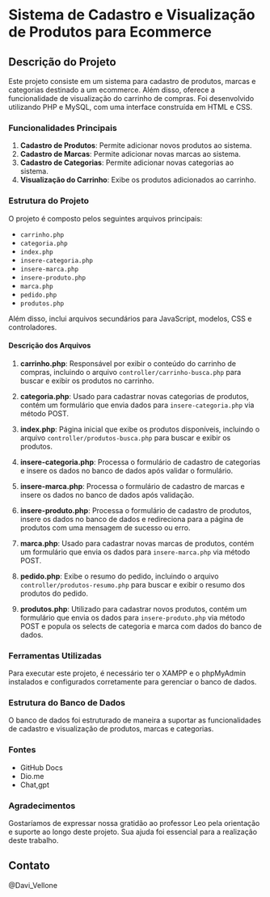 # Sistema de Cadastro e Visualização de Produtos para Ecommerce

## Descrição do Projeto

Este projeto consiste em um sistema para cadastro de produtos, marcas e categorias destinado a um ecommerce. Além disso, oferece a funcionalidade de visualização do carrinho de compras. Foi desenvolvido utilizando PHP e MySQL, com uma interface construída em HTML e CSS.

### Funcionalidades Principais

1. **Cadastro de Produtos**: Permite adicionar novos produtos ao sistema.
2. **Cadastro de Marcas**: Permite adicionar novas marcas ao sistema.
3. **Cadastro de Categorias**: Permite adicionar novas categorias ao sistema.
4. **Visualização do Carrinho**: Exibe os produtos adicionados ao carrinho.

### Estrutura do Projeto

O projeto é composto pelos seguintes arquivos principais:

- `carrinho.php`
- `categoria.php`
- `index.php`
- `insere-categoria.php`
- `insere-marca.php`
- `insere-produto.php`
- `marca.php`
- `pedido.php`
- `produtos.php`

Além disso, inclui arquivos secundários para JavaScript, modelos, CSS e controladores.

#### Descrição dos Arquivos

1. **carrinho.php**: Responsável por exibir o conteúdo do carrinho de compras, incluindo o arquivo `controller/carrinho-busca.php` para buscar e exibir os produtos no carrinho.
   
2. **categoria.php**: Usado para cadastrar novas categorias de produtos, contém um formulário que envia dados para `insere-categoria.php` via método POST.

3. **index.php**: Página inicial que exibe os produtos disponíveis, incluindo o arquivo `controller/produtos-busca.php` para buscar e exibir os produtos.

4. **insere-categoria.php**: Processa o formulário de cadastro de categorias e insere os dados no banco de dados após validar o formulário.

5. **insere-marca.php**: Processa o formulário de cadastro de marcas e insere os dados no banco de dados após validação.

6. **insere-produto.php**: Processa o formulário de cadastro de produtos, insere os dados no banco de dados e redireciona para a página de produtos com uma mensagem de sucesso ou erro.

7. **marca.php**: Usado para cadastrar novas marcas de produtos, contém um formulário que envia os dados para `insere-marca.php` via método POST.

8. **pedido.php**: Exibe o resumo do pedido, incluindo o arquivo `controller/produtos-resumo.php` para buscar e exibir o resumo dos produtos do pedido.

9. **produtos.php**: Utilizado para cadastrar novos produtos, contém um formulário que envia os dados para `insere-produto.php` via método POST e popula os selects de categoria e marca com dados do banco de dados.

### Ferramentas Utilizadas

Para executar este projeto, é necessário ter o XAMPP e o phpMyAdmin instalados e configurados corretamente para gerenciar o banco de dados.

### Estrutura do Banco de Dados

O banco de dados foi estruturado de maneira a suportar as funcionalidades de cadastro e visualização de produtos, marcas e categorias.


### Fontes

- GitHub Docs
- Dio.me
- Chat,gpt
  
### Agradecimentos

Gostaríamos de expressar nossa gratidão ao professor Leo pela orientação e suporte ao longo deste projeto. Sua ajuda foi essencial para a realização deste trabalho.

## Contato
@Davi_Vellone
